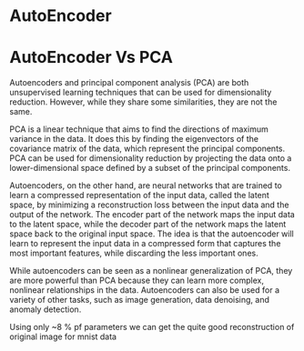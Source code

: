 # AutoEncoder


# AutoEncoder Vs PCA
Autoencoders and principal component analysis (PCA) are both unsupervised learning techniques that can be used for dimensionality reduction. However, while they share some similarities, they are not the same.

PCA is a linear technique that aims to find the directions of maximum variance in the data. It does this by finding the eigenvectors of the covariance matrix of the data, which represent the principal components. PCA can be used for dimensionality reduction by projecting the data onto a lower-dimensional space defined by a subset of the principal components.

Autoencoders, on the other hand, are neural networks that are trained to learn a compressed representation of the input data, called the latent space, by minimizing a reconstruction loss between the input data and the output of the network. The encoder part of the network maps the input data to the latent space, while the decoder part of the network maps the latent space back to the original input space. The idea is that the autoencoder will learn to represent the input data in a compressed form that captures the most important features, while discarding the less important ones.

While autoencoders can be seen as a nonlinear generalization of PCA, they are more powerful than PCA because they can learn more complex, nonlinear relationships in the data. Autoencoders can also be used for a variety of other tasks, such as image generation, data denoising, and anomaly detection.

Using only ~8 % pf parameters we can get the quite good reconstruction of original image for mnist data